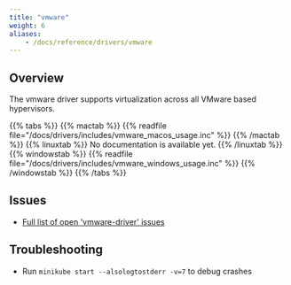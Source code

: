 ```yaml
---
title: "vmware"
weight: 6
aliases:
    - /docs/reference/drivers/vmware
---
```


## Overview

The vmware driver supports virtualization across all VMware based hypervisors.

{{% tabs %}}
{{% mactab %}}
{{% readfile file="/docs/drivers/includes/vmware_macos_usage.inc" %}}
{{% /mactab %}}
{{% linuxtab %}}
No documentation is available yet.
{{% /linuxtab %}}
{{% windowstab %}}
{{% readfile file="/docs/drivers/includes/vmware_windows_usage.inc" %}} 
{{% /windowstab %}}
{{% /tabs %}}

## Issues

* [Full list of open 'vmware-driver' issues](https://github.com/kubernetes/minikube/labels/co%2Fvmware-driver)

## Troubleshooting

* Run `minikube start --alsologtostderr -v=7` to debug crashes
